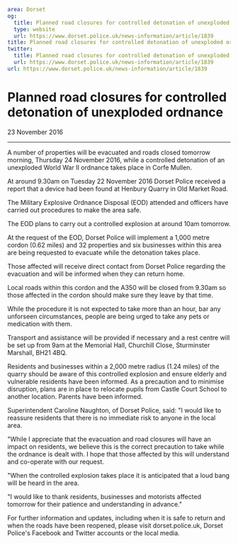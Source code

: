 ```yaml
area: Dorset
og:
  title: Planned road closures for controlled detonation of unexploded ordnance
  type: website
  url: https://www.dorset.police.uk/news-information/article/1839
title: Planned road closures for controlled detonation of unexploded ordnance |
twitter:
  title: Planned road closures for controlled detonation of unexploded ordnance
  url: https://www.dorset.police.uk/news-information/article/1839
url: https://www.dorset.police.uk/news-information/article/1839
```

# Planned road closures for controlled detonation of unexploded ordnance

23 November 2016

* * *

A number of properties will be evacuated and roads closed tomorrow morning, Thursday 24 November 2016, while a controlled detonation of an unexploded World War II ordnance takes place in Corfe Mullen.

At around 9.30am on Tuesday 22 November 2016 Dorset Police received a report that a device had been found at Henbury Quarry in Old Market Road.

The Military Explosive Ordnance Disposal (EOD) attended and officers have carried out procedures to make the area safe.

The EOD plans to carry out a controlled explosion at around 10am tomorrow.

At the request of the EOD, Dorset Police will implement a 1,000 metre cordon (0.62 miles) and 32 properties and six businesses within this area are being requested to evacuate while the detonation takes place.

Those affected will receive direct contact from Dorset Police regarding the evacuation and will be informed when they can return home.

Local roads within this cordon and the A350 will be closed from 9.30am so those affected in the cordon should make sure they leave by that time.

While the procedure it is not expected to take more than an hour, bar any unforseen circumstances, people are being urged to take any pets or medication with them.

Transport and assistance will be provided if necessary and a rest centre will be set up from 9am at the Memorial Hall, Churchill Close, Sturminster Marshall, BH21 4BQ.

Residents and businesses within a 2,000 metre radius (1.24 miles) of the quarry should be aware of this controlled explosion and ensure elderly and vulnerable residents have been informed. As a precaution and to minimise disruption, plans are in place to relocate pupils from Castle Court School to another location. Parents have been informed.

Superintendent Caroline Naughton, of Dorset Police, said: "I would like to reassure residents that there is no immediate risk to anyone in the local area.

"While I appreciate that the evacuation and road closures will have an impact on residents, we believe this is the correct precaution to take while the ordnance is dealt with. I hope that those affected by this will understand and co-operate with our request.

"When the controlled explosion takes place it is anticipated that a loud bang will be heard in the area.

"I would like to thank residents, businesses and motorists affected tomorrow for their patience and understanding in advance."

For further information and updates, including when it is safe to return and when the roads have been reopened, please visit dorset.police.uk, Dorset Police's Facebook and Twitter accounts or the local media.
